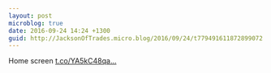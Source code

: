 ```yaml
---
layout: post
microblog: true
date: 2016-09-24 14:24 +1300
guid: http://JacksonOfTrades.micro.blog/2016/09/24/t779491611872899072.html
---
```

Home screen [t.co/YA5kC48qa...](https://t.co/YA5kC48qad)
